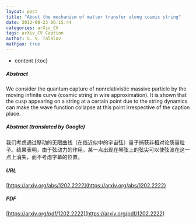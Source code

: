 ```yaml
---
layout: post
title: "About the mechanism of matter transfer along cosmic string"
date: 2012-08-23 06:15:44
categories: arXiv_CV
tags: arXiv_CV Caption
author: S. V. Talalov
mathjax: true
---
```


* content
{:toc}

##### Abstract
We consider the quantum capture of nonrelativistic massive particle by the moving infinite curve (cosmic string in wire approximation). It is shown that the cusp appearing on a string at a certain point due to the string dynamics can make the wave function collapse at this point irrespective of the caption place.

##### Abstract (translated by Google)
我们考虑通过移动的无限曲线（在线近似中的宇宙弦）量子捕获非相对论质量粒子。结果表明，由于弦动力的作用，某一点出现在琴弦上的弦尖可以使弦波在这一点上消失，而不考虑字幕的位置。

##### URL
[https://arxiv.org/abs/1202.2222](https://arxiv.org/abs/1202.2222)

##### PDF
[https://arxiv.org/pdf/1202.2222](https://arxiv.org/pdf/1202.2222)

